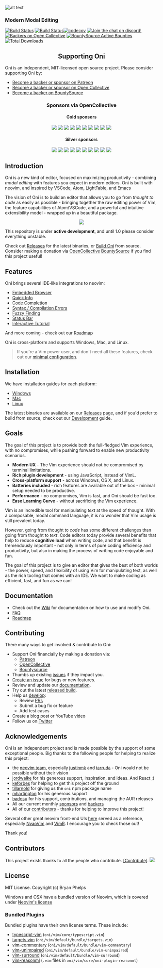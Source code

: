 ![alt text](./assets/oni-header.png)

### Modern Modal Editing

[![Build Status](https://travis-ci.org/onivim/oni.svg?branch=master)](https://travis-ci.org/onivim/oni) [![Build Status](https://ci.appveyor.com/api/projects/status/gum9hty9hm65o7ae/branch/master?svg=true)](https://ci.appveyor.com/project/onivim/oni/branch/master)[![codecov](https://codecov.io/gh/onivim/oni/branch/master/graph/badge.svg)](https://codecov.io/gh/onivim/oni)
[![Join the chat on discord!](https://img.shields.io/discord/417774914645262338.svg)](https://discord.gg/7maEAxV)
[![Backers on Open Collective](https://opencollective.com/oni/backers/badge.svg)](https://opencollective.com/oni#backer) [![BountySource Active Bounties](https://api.bountysource.com/badge/tracker?tracker_id=48462304)](https://www.bountysource.com/teams/oni)
[![Total Downloads](https://img.shields.io/github/downloads/onivim/oni/total.svg)](https://github.com/onivim/oni/releases)

<h2 align="center">Supporting Oni</h2>

Oni is an independent, MIT-licensed open source project. Please consider supporting Oni by:

* [Become a backer or sponsor on Patreon](https://www.patreon.com/onivim)
* [Become a backer or sponsor on Open Collective](https://opencollective.com/oni)
* [Become a backer on BountySource](https://www.bountysource.com/teams/oni)

<h3 align="center">Sponsors via OpenCollective</h3>

<h4 align="center">Gold sponsors</h4>

<p align="center">
<a href="https://opencollective.com/oni/tiers/gold-sponsor/0/website" target="_blank"><img src="https://opencollective.com/oni/tiers/gold-sponsor/0/avatar.png"></a>
<a href="https://opencollective.com/oni/tiers/gold-sponsor/1/website" target="_blank"><img src="https://opencollective.com/oni/tiers/gold-sponsor/1/avatar.png"></a>
<a href="https://opencollective.com/oni/tiers/gold-sponsor/2/website" target="_blank"><img src="https://opencollective.com/oni/tiers/gold-sponsor/2/avatar.png"></a>
<a href="https://opencollective.com/oni/tiers/gold-sponsor/3/website" target="_blank"><img src="https://opencollective.com/oni/tiers/gold-sponsor/3/avatar.png"></a>
<a href="https://opencollective.com/oni/tiers/gold-sponsor/4/website" target="_blank"><img src="https://opencollective.com/oni/tiers/gold-sponsor/4/avatar.png"></a>
<a href="https://opencollective.com/oni/tiers/gold-sponsor/5/website" target="_blank"><img src="https://opencollective.com/oni/tiers/gold-sponsor/5/avatar.png"></a>
<a href="https://opencollective.com/oni/tiers/gold-sponsor/6/website" target="_blank"><img src="https://opencollective.com/oni/tiers/gold-sponsor/6/avatar.png"></a>
<a href="https://opencollective.com/oni/tiers/gold-sponsor/7/website" target="_blank"><img src="https://opencollective.com/oni/tiers/gold-sponsor/7/avatar.png"></a>
<a href="https://opencollective.com/oni/tiers/gold-sponsor/8/website" target="_blank"><img src="https://opencollective.com/oni/tiers/gold-sponsor/8/avatar.png"></a>
<a href="https://opencollective.com/oni/tiers/gold-sponsor/9/website" target="_blank"><img src="https://opencollective.com/oni/tiers/gold-sponsor/9/avatar.png"></a>
</p>

<h4 align="center">Silver sponsors</h4>

<p align="center">
<a href="https://opencollective.com/oni/tiers/silver-sponsor/0/website" target="_blank"><img src="https://opencollective.com/oni/tiers/silver-sponsor/0/avatar.png"></a>
<a href="https://opencollective.com/oni/tiers/silver-sponsor/1/website" target="_blank"><img src="https://opencollective.com/oni/tiers/silver-sponsor/1/avatar.png"></a>
<a href="https://opencollective.com/oni/tiers/silver-sponsor/2/website" target="_blank"><img src="https://opencollective.com/oni/tiers/silver-sponsor/2/avatar.png"></a>
<a href="https://opencollective.com/oni/tiers/silver-sponsor/3/website" target="_blank"><img src="https://opencollective.com/oni/tiers/silver-sponsor/3/avatar.png"></a>
<a href="https://opencollective.com/oni/tiers/silver-sponsor/4/website" target="_blank"><img src="https://opencollective.com/oni/tiers/silver-sponsor/4/avatar.png"></a>
<a href="https://opencollective.com/oni/tiers/silver-sponsor/5/website" target="_blank"><img src="https://opencollective.com/oni/tiers/silver-sponsor/5/avatar.png"></a>
<a href="https://opencollective.com/oni/tiers/silver-sponsor/6/website" target="_blank"><img src="https://opencollective.com/oni/tiers/silver-sponsor/6/avatar.png"></a>
<a href="https://opencollective.com/oni/tiers/silver-sponsor/7/website" target="_blank"><img src="https://opencollective.com/oni/tiers/silver-sponsor/7/avatar.png"></a>
<a href="https://opencollective.com/oni/tiers/silver-sponsor/8/website" target="_blank"><img src="https://opencollective.com/oni/tiers/silver-sponsor/8/avatar.png"></a>
<a href="https://opencollective.com/oni/tiers/silver-sponsor/9/website" target="_blank"><img src="https://opencollective.com/oni/tiers/silver-sponsor/9/avatar.png"></a>
</p>

## Introduction

Oni is a new kind of editor, focused on maximizing productivity - combining _modal editing_ with features you expect in modern editors. Oni is built with [neovim](https://github.com/neovim/neovim), and inspired by [VSCode](https://github.com/Microsoft/vscode), [Atom](https://atom.io/), [LightTable](http://lighttable.com/), and [Emacs](https://www.gnu.org/software/emacs/)

The vision of Oni is to build an editor that allows you to go from _thought to code_ as easily as possible - bringing together the raw editing power of Vim, the feature capabilities of Atom/VSCode, and a powerful and intuitive extensibility model - wrapped up in a beautiful package.

<p align="center">
    <img src="https://user-images.githubusercontent.com/13532591/36127305-9c7b6b80-1011-11e8-85dd-0345788c0b56.png"/>
</p>

This repository is under **active development**, and until 1.0 please consider everything unstable.

Check out [Releases](https://github.com/onivim/oni/releases) for the latest binaries, or [Build Oni](https://github.com/onivim/oni/wiki/Development) from source. Consider making a donation via [OpenCollective](https://opencollective.com/oni) [BountySource](https://salt.bountysource.com/teams/oni) if you find this project useful!

## Features

Oni brings several IDE-like integrations to neovim:

* [Embedded Browser](https://github.com/onivim/oni/wiki/Features#embedded-browser)
* [Quick Info](https://github.com/onivim/oni/wiki/Features#quick-info)
* [Code Completion](https://github.com/onivim/oni/wiki/Features#code-completion)
* [Syntax / Compilation Errors](https://github.com/onivim/oni/wiki/Features#syntax--compilation-errors)
* [Fuzzy Finding](https://github.com/onivim/oni/wiki/Features#fuzzy-finder)
* [Status Bar](https://github.com/onivim/oni/wiki/Features#status-bar)
* [Interactive Tutorial](https://github.com/onivim/oni/wiki/Features#interactive-tutorial)

And more coming - check out our [Roadmap](https://github.com/onivim/oni/wiki/Roadmap)

Oni is cross-platform and supports Windows, Mac, and Linux.

> If you're a Vim power user, and don't need all these features, check out our [minimal configuration](https://github.com/onivim/oni/wiki/How-To:-Minimal-Oni-Configuration).

## Installation

We have installation guides for each platform:

* [Windows](https://github.com/onivim/oni/wiki/Installation-Guide#windows)
* [Mac](https://github.com/onivim/oni/wiki/Installation-Guide#mac)
* [Linux](https://github.com/onivim/oni/wiki/Installation-Guide#linux)

The latest binaries are available on our [Releases](https://github.com/onivim/oni/releases) page, and if you'd prefer to build from source, check out our [Development](https://github.com/onivim/oni/wiki/Development) guide.

## Goals

The goal of this project is to provide both the full-fledged Vim experience, with no compromises, while pushing forward to enable new productivity scenarios.

* **Modern UX** - The Vim experience should not be compromised by terminal limitations.
* **Rich plugin development** - using JavaScript, instead of VimL.
* **Cross-platform support** - across Windows, OS X, and Linux.
* **Batteries included** - rich features are available out of the box - minimal setup needed to be productive.
* **Performance** - no compromises, Vim is fast, and Oni should be fast too.
* **Ease Learning Curve** - without sacrificing the Vim experience.

Vim is an incredible tool for manipulating _text_ at the speed of thought. With a composable, modal command language, it is no wonder that Vim usage is still prevalent today.

However, going from thought to _code_ has some different challenges than going from thought to _text_. Code editors today provide several benefits that help to reduce **cognitive load** when writing code, and that benefit is tremendously important - not only in terms of pure coding efficiency and productivity, but also in making the process of writing code enjoyable and fun.

The goal of this project is to give an editor that gives the best of both worlds - the power, speed, and flexibility of using Vim for manipulating text, as well as the rich tooling that comes with an IDE. We want to make coding as efficient, fast, and fun as we can!

## Documentation

* Check out the [Wiki](https://github.com/onivim/oni/wiki) for documentation on how to use and modify Oni.
* [FAQ](https://github.com/onivim/oni/wiki/FAQ)
* [Roadmap](https://github.com/onivim/oni/wiki/Roadmap)

## Contributing

There many ways to get involved & contribute to Oni:

* Support Oni financially by making a donation via:
    * [Patreon](https://patreon.com/onivim)
    * [OpenCollective](https://opencollective.com/oni)
    * [Bountysource](https://salt.bountysource.com/teams/oni)
* Thumbs up existing [issues](https://github.com/onivim/oni/issues) if they impact you.
* [Create an issue](https://github.com/onivim/oni/issues) for bugs or new features.
* Review and update our [documentation](https://github.com/onivim/oni/wiki).
* Try out the latest [released build](https://github.com/onivim/oni/releases).
* Help us [develop](https://github.com/onivim/oni/wiki/Development):
    * Review [PRs](https://github.com/onivim/oni/pulls)
    * Submit a bug fix or feature
    * Add test cases
* Create a blog post or YouTube video
* Follow us on [Twitter](https://twitter.com/oni_vim)

## Acknowledgements

Oni is an independent project and is made possible by the support of some exceptional people. Big thanks to the following people for helping to realize this project:

* the [neovim team](https://neovim.io/), especially [justinmk](https://github.com/justinmk) and [tarruda](https://github.com/tarruda) - Oni would not be possible without their vision
* [jordwalke](https://github.com/jordwalke) for his generous support, inspiration, and ideas. And React ;)
* [keforbes](https://github.com/keforbes) for helping to get this project off the ground
* [tillarnold](https://github.com/tillarnold) for giving us the `oni` npm package name
* [mhartington](https://github.com/mhartington) for his generous support
* [badosu](https://github.com/badosu) for his support, contributions, and managing the AUR releases
* All our current monthly [sponsors](https://salt.bountysource.com/teams/oni/supporters) and [backers](BACKERS.md)
* All of our [contributors](https://github.com/onivim/oni/graphs/contributors) - thanks for helping to improve this project!

Several other great neovim front-end UIs [here](https://github.com/neovim/neovim/wiki/Related-projects) served as a reference, especially [NyaoVim](https://github.com/rhysd/NyaoVim) and [VimR](https://github.com/qvacua/vimr). I encourage you to check those out!

Thank you!

## Contributors

This project exists thanks to all the people who contribute. [[Contribute]](CONTRIBUTING.md).
<a href="https://github.com/onivim/oni/graphs/contributors"><img src="https://opencollective.com/oni/contributors.svg?width=890" /></a>

## License

MIT License. Copyright (c) Bryan Phelps

Windows and OSX have a bundled version of Neovim, which is covered under [Neovim's license](https://github.com/neovim/neovim/blob/master/LICENSE)

### Bundled Plugins

Bundled plugins have their own license terms. These include:

* [typescript-vim](https://github.com/leafgarland/typescript-vim) (`oni/vim/core/typescript.vim`)
* [targets.vim](https://github.com/wellle/targets.vim) (`oni/vim/default/bundle/targets.vim`)
* [vim-commentary](https://github.com/tpope/vim-commentary) (`oni/vim/default/bundle/vim-commentary`)
* [vim-unimpaired](https://github.com/tpope/vim-unimpaired) (`oni/vim/default/bundle/vim-unimpaired`)
* [vim-surround](https://github.com/tpope/vim-surround) (`oni/vim/default/bundle/vim-surround`)
* [vim-reasonml](https://github.com/reasonml-editor/vim-reason) (`.vim` files in `oni/vim/core/oni-plugin-reasonml`)
